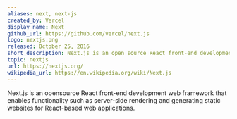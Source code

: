```yaml
---
aliases: next, next-js
created_by: Vercel
display_name: Next
github_url: https://github.com/vercel/next.js
logo: nextjs.png
released: October 25, 2016
short_description: Next.js is an open source React front-end development web framework.
topic: nextjs
url: https://nextjs.org/
wikipedia_url: https://en.wikipedia.org/wiki/Next.js
---
```


Next.js is an opensource React front-end development web framework that enables functionality such as server-side rendering and generating static websites for React-based web applications.
